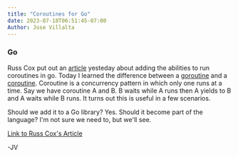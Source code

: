 ```yaml
---
title: "Coroutines for Go"
date: 2023-07-18T06:51:45-07:00
Author: Jose Villalta
---
```


### Go 
Russ Cox put out an [article](https://research.swtch.com/coro) yesteday about adding the abilities to run coroutines in go. Today I learned the difference 
between a [goroutine](https://go.dev/tour/concurrency/1) and a [coroutine](https://en.wikipedia.org/wiki/Coroutine). Coroutine is a concurrency pattern in which only one runs at a time. Say we have coroutine A and B. B waits while A runs then A yields to B and A waits while B runs. It turns out this is useful in a few scenarios.

Should we add it to a Go library? Yes. Should it become part of the language? I'm not sure we need to, but we'll see. 

[Link to Russ Cox's Article](https://research.swtch.com/coro)

-JV